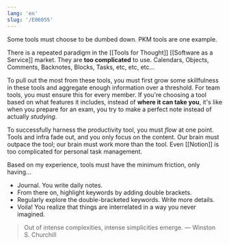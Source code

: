 ```yaml
---
lang: 'en'
slug: '/E06055'
---
```


Some tools must choose to be dumbed down. PKM tools are one example.

There is a repeated paradigm in the [[Tools for Thought]] [[Software as a Service]] market.
They are **too complicated** to use. Calendars, Objects, Comments, Backnotes, Blocks, Tasks, etc, etc, etc...

To pull out the most from these tools, you must first grow some skillfulness in these tools and aggregate enough information over a threshold. For team tools, you must ensure this for every member.
If you're choosing a tool based on what features it includes, instead of **where it can take you**,
it's like when you prepare for an exam, you try to make a perfect note instead of actually _studying_.

To successfully harness the productivity tool, you must _flow_ at one point.
Tools and infra fade out, and you only focus on the content.
Our brain must outpace the tool; our brain must work more than the tool.
Even [[Notion]] is too complicated for personal task management.

Based on my experience, tools must have the minimum friction, only having...

- Journal. You write daily notes.
- From there on, highlight keywords by adding double brackets.
- Regularly explore the double-bracketed keywords. Write more details.
- Voila! You realize that things are interrelated in a way you never imagined.

> Out of intense complexities, intense simplicities emerge. — Winston S. Churchill
